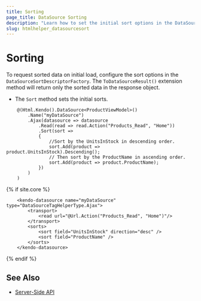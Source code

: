 ```yaml
---
title: Sorting
page_title: DataSource Sorting
description: "Learn how to set the initial sort options in the DataSource component for {{ site.framework }}."
slug: htmlhelper_datasourcesort
---
```


# Sorting

To request sorted data on initial load, configure the sort options in the `DataSourceSortDescriptorFactory`. The `ToDataSourceResult()` extension method will return only the sorted data in the response object.

* The `Sort` method sets the initial sorts.

```HtmlHelper
    @(Html.Kendo().DataSource<ProductViewModel>()
        .Name("myDataSource")
        .Ajax(datasource => datasource
            .Read(read => read.Action("Products_Read", "Home"))
            .Sort(sort =>
            {
                //Sort by the UnitsInStock in descending order.
                sort.Add(product => product.UnitsInStock).Descending();
                // Then sort by the ProductName in ascending order.
                sort.Add(product => product.ProductName);
            })
        )
    )
```
{% if site.core %}
```TagHelper
    <kendo-datasource name="myDataSource" type="DataSourceTagHelperType.Ajax">
        <transport>
            <read url="@Url.Action("Products_Read", "Home")"/>
        </transport>
        <sorts>
            <sort field="UnitsInStock" direction="desc" />
            <sort field="ProductName" />
        </sorts>
    </kendo-datasource>
```
{% endif %}

## See Also

* [Server-Side API](/api/datasource)
